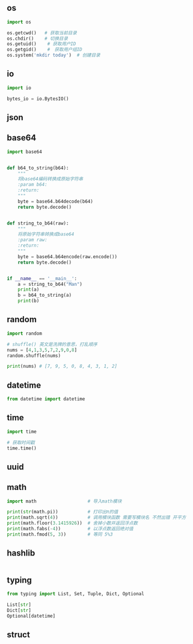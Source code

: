## os

```python
import os

os.getcwd()   # 获取当前目录
os.chdir()    # 切换目录
os.getuid()    # 获取用户ID
os.getgid()    #　获取用户组ID
os.system('mkdir today')  # 创建目录
```



## io

```python
import io

bytes_io = io.BytesIO()
```



## json





## base64

```python
import base64


def b64_to_string(b64):
    """
    将base64编码转换成原始字符串
    :param b64:
    :return:
    """
    byte = base64.b64decode(b64)
    return byte.decode()


def string_to_b64(raw):
    """
    将原始字符串转换成base64
    :param raw:
    :return:
    """
    byte = base64.b64encode(raw.encode())
    return byte.decode()


if __name__ == '__main__':
    a = string_to_b64("Man")
    print(a)
    b = b64_to_string(a)
    print(b)
```





## random

```python
import random

# shuffle() 英文是洗牌的意思，打乱顺序
nums = [4,1,3,5,7,2,9,0,8]
random.shuffle(nums)

print(nums) # [7, 9, 5, 0, 8, 4, 3, 1, 2]
```





## datetime

```python
from datetime import datetime

```



## time

```python
import time

# 获取时间戳
time.time()
```



## uuid



## math

```python
import math                   # 导入math模块

print(str(math.pi))           # 打印出π的值
print(math.sqrt(4))           # 调用模块函数 需要写模块名 不然出错 开平方
print(math.floor(3.1415926))  # 舍掉小数并返回浮点数
print(math.fabs(-4))          # 以浮点数返回绝对值
print(math.fmod(5, 3))        # 等同 5%3
```



## hashlib

```python
```





## typing

```python
from typing import List, Set, Tuple, Dict, Optional

List[str]
Dict[str]
Optional[datetime]
```



## struct

